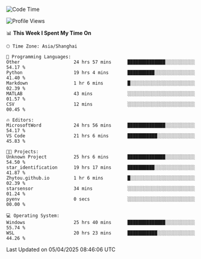 <!--START_SECTION:waka-->
![Code Time](http://img.shields.io/badge/Code%20Time-2%2C546%20hrs%2012%20mins-blue)

![Profile Views](http://img.shields.io/badge/Profile%20Views-1-blue)

📊 **This Week I Spent My Time On** 

```text
🕑︎ Time Zone: Asia/Shanghai

💬 Programming Languages: 
Other                    24 hrs 57 mins      ██████████████░░░░░░░░░░░   54.17 % 
Python                   19 hrs 4 mins       ██████████░░░░░░░░░░░░░░░   41.40 % 
Markdown                 1 hr 6 mins         █░░░░░░░░░░░░░░░░░░░░░░░░   02.39 % 
MATLAB                   43 mins             ░░░░░░░░░░░░░░░░░░░░░░░░░   01.57 % 
CSV                      12 mins             ░░░░░░░░░░░░░░░░░░░░░░░░░   00.45 % 

🔥 Editors: 
MicrosoftWord            24 hrs 56 mins      ██████████████░░░░░░░░░░░   54.17 % 
VS Code                  21 hrs 6 mins       ███████████░░░░░░░░░░░░░░   45.83 % 

🐱‍💻 Projects: 
Unknown Project          25 hrs 6 mins       ██████████████░░░░░░░░░░░   54.50 % 
star_identification      19 hrs 17 mins      ██████████░░░░░░░░░░░░░░░   41.87 % 
Zhytou.github.io         1 hr 6 mins         █░░░░░░░░░░░░░░░░░░░░░░░░   02.39 % 
starsensor               34 mins             ░░░░░░░░░░░░░░░░░░░░░░░░░   01.24 % 
pyenv                    0 secs              ░░░░░░░░░░░░░░░░░░░░░░░░░   00.00 % 

💻 Operating System: 
Windows                  25 hrs 40 mins      ██████████████░░░░░░░░░░░   55.74 % 
WSL                      20 hrs 23 mins      ███████████░░░░░░░░░░░░░░   44.26 % 
```


 Last Updated on 05/04/2025 08:46:06 UTC
<!--END_SECTION:waka-->